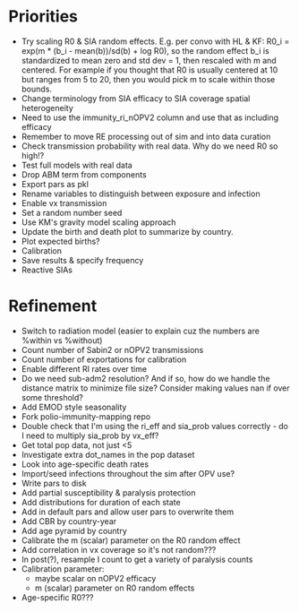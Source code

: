# Priorities
- Try scaling R0 & SIA random effects. E.g. per convo with HL & KF: R0_i = exp(m * (b_i - mean(b))/sd(b) + log R0), so the random effect b_i is standardized to mean zero and std dev = 1, then rescaled with m and centered. For example if you thought that R0 is usually centered at 10 but ranges from 5 to 20, then you would pick m to scale within those bounds.
- Change terminology from SIA efficacy to SIA coverage spatial heterogeneity
- Need to use the immunity_ri_nOPV2 column and use that as including efficacy
- Remember to move RE processing out of sim and into data curation
- Check transmission probability with real data. Why do we need R0 so high!?
- Test full models with real data
- Drop ABM term from components
- Export pars as pkl
- Rename variables to distinguish between exposure and infection
- Enable vx transmission
- Set a random number seed
- Use KM's gravity model scaling approach
- Update the birth and death plot to summarize by country.
- Plot expected births?
- Calibration
- Save results & specify frequency
- Reactive SIAs

# Refinement
- Switch to radiation model (easier to explain cuz the numbers are %within vs %without)
- Count number of Sabin2 or nOPV2 transmissions
- Count number of exportations for calibration
- Enable different RI rates over time
- Do we need sub-adm2 resolution? And if so, how do we handle the distance matrix to minimize file size? Consider making values nan if over some threshold?
- Add EMOD style seasonality
- Fork polio-immunity-mapping repo
- Double check that I'm using the ri_eff and sia_prob values correctly - do I need to multiply sia_prob by vx_eff?
- Get total pop data, not just <5
- Investigate extra dot_names in the pop dataset
- Look into age-specific death rates
- Import/seed infections throughout the sim after OPV use?
- Write pars to disk
- Add partial susceptibility & paralysis protection
- Add distributions for duration of each state
- Add in default pars and allow user pars to overwrite them
- Add CBR by country-year
- Add age pyramid by country
- Calibrate the m (scalar) parameter on the R0 random effect
- Add correlation in vx coverage so it's not random???
- In post(?), resample I count to get a variety of paralysis counts
- Calibration parameter:
    - maybe scalar on nOPV2 efficacy
    - m (scalar) parameter on R0 random effects
- Age-specific R0???
